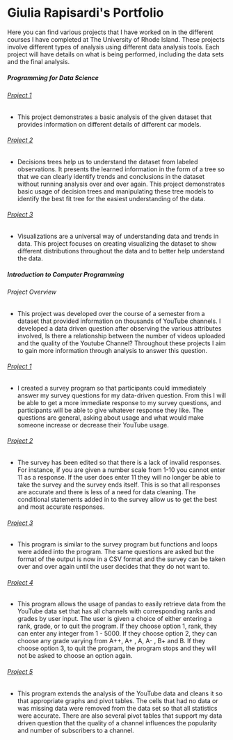 # Giulia Rapisardi's Portfolio

Here you can find various projects that I have worked on in the different courses I have completed at 
The University of Rhode Island. These projects involve different types of analysis using different data analysis
tools. Each project will have details on what is being performed, including the data sets and the final analysis. 


##### Programming for Data Science

###### [Project 1](https://github.com/giuliarapisardi/Portfolio/blob/master/Notebooks/CSC%20310/Lab%202%20-%20Data%20Set%20Analysis%20(1).ipynb)
- This project demonstrates a basic analysis of the given dataset that provides information on different details of different car models. 

###### [Project 2](https://github.com/giuliarapisardi/Portfolio/blob/master/Notebooks/CSC%20310/Lab%203%20-%20Decision%20Trees%20(1).ipynb)
- Decisions trees help us to understand the dataset from labeled observations. It presents the learned information in the form of a tree so that we can clearly identify trends and conclusions in the dataset without running analysis over and over again. This project demonstrates basic usage of decision trees and manipulating these tree models to identify the best fit tree for the easiest understanding of the data. 

###### [Project 3](https://github.com/giuliarapisardi/Portfolio/blob/master/Notebooks/CSC%20310/Lab%204%20-%20Visualizations%20(1).ipynb)
- Visualizations are a universal way of understanding data and trends in data. This project focuses on creating visualizing the dataset to show different distributions throughout the data and to better help understand the data.


##### Introduction to Computer Programming

###### Project Overview
- This project was developed over the course of a semester from a dataset that provided information on thousands of YouTube channels. I developed a data driven question after observing the various attributes involved, Is there a relationship between the number of videos uploaded and the quality of the Youtube Channel? Throughout these projects I aim to gain more information through analysis to answer this question. 


###### [Project 1](https://github.com/giuliarapisardi/Portfolio/blob/master/Notebooks/CSC%20201/Rapisardi_survey.ipynb)
- I created a survey program so that participants could immediately answer my survey questions for my data-driven question.  From this I will be able to get a more immediate response to my survey questions, and participants will be able to give whatever response they like. The questions are general, asking about usage and what would make someone increase or decrease their YouTube usage. 

###### [Project 2](https://github.com/giuliarapisardi/Portfolio/blob/master/Notebooks/CSC%20201/Rapisardi_survey-Conditionals.ipynb)
- The survey has been edited so that there is a lack of invalid responses. For instance, if you are given a number scale from 1-10 you cannot enter 11 as a response. If the user does enter 11 they will no longer be able to take the survey and the survey ends itself.  This is so that all responses are accurate and there is less of a need for data cleaning.  The conditional statements added in to the survey allow us to get the best and most accurate responses. 

###### [Project 3](https://github.com/giuliarapisardi/Portfolio/blob/master/Notebooks/CSC%20201/Rapisardi_survey-Final.ipynb)
- This program is similar to the survey program but functions and loops were added into the program. The same questions are asked but the format of the output is now in a CSV format and the survey can be taken over and over again until the user decides that they do not want to.

###### [Project 4](https://github.com/giuliarapisardi/Portfolio/blob/master/Notebooks/CSC%20201/Rapisardi_YouTube.ipynb)
- This program allows the usage of pandas to easily retrieve data from the YouTube data set that has all channels with corresponding ranks and grades by user input. The user is given a choice of either entering a rank, grade, or to quit the program. If they choose option 1, rank, they can enter any integer from 1 - 5000. If they choose option 2, they can choose any grade varying from A++, A+ , A, A- , B+ and B. If they choose option 3, to quit the program, the program stops and they will not be asked to choose an option again. 

###### [Project 5](https://github.com/giuliarapisardi/Portfolio/blob/master/Notebooks/CSC%20201/rapisardi_youtube_process.ipynb)
- This program extends the analysis of the YouTube data and cleans it so that appropriate graphs and pivot tables. The cells that had no data or was missing data were removed from the data set so that all statistics were accurate. There are also several pivot tables that support my data driven question that the quality of a channel influences the popularity and number of subscribers to a channel.  

